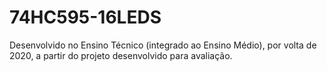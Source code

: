 # 74HC595-16LEDS
Desenvolvido no Ensino Técnico (integrado ao Ensino Médio), por volta de 2020, a partir do projeto desenvolvido para avaliação.
